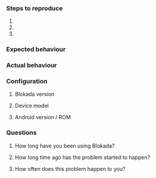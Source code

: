 <!--
Thanks for reporting issues back Blokada! Please follow few simple rules:

- Read answers to common questions at http://go.blokada.org/faq
- Use search to check if your issue has not been reported already
- Having a problem with a particular app? Maybe we know already, check http://go.blokada.org/issue_app
- Blokada not working at all? Maybe your device has known issues, check http://go.blokada.org/issue_device
- Reporting a bug? Your title must answer a question "What does not work for you?" (example: "Blokada randomly closes after few days", but not, "It doesn't work"). Also make sure you follow the rest of the template and provide complete information.
- Requesting a feature? Your title must be a full sentence starting with "I want" (example: "I want a widget for turning filtering on/off", but not, "Tasker support"). You can skip the rest of the template.

-->

### Steps to reproduce
1.
2.
3.


### Expected behaviour
<!-- What would you expect to happen? -->


### Actual behaviour
<!-- What happens instead? -->


### Configuration
1. Blokada version


2. Device model


3. Android version / ROM


### Questions
1. How long have you been using Blokada? 


2. How long time ago has the problem started to happen? 


3.  How often does this problem happen to you?


